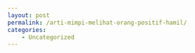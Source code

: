 ```yaml
---
layout: post
permalink: /arti-mimpi-melihat-orang-positif-hamil/
categories:
    - Uncategorized
---
```


